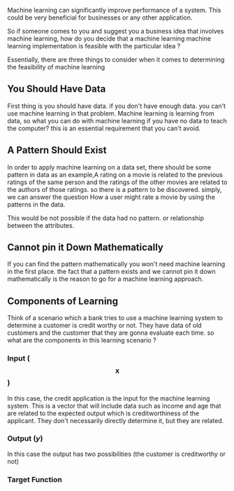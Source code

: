 Machine learning can significantly improve performance of a system. This could be very beneficial for businesses or any other application.

So if someone comes to you and suggest you a business idea that involves machine learning, how do you decide that a machine learning machine learning implementation is feasible with the particular idea ?

Essentially, there are three things to consider when it comes to determining the feasibility of machine learning


## You Should Have Data

First thing is you should have data. if you don't have enough data. you can't use machine learning in that problem. Machine learning is learning from data, so what you can do with machine learning if you have no data to teach the computer? this is an essential requirement that you can't avoid.


## A Pattern Should Exist

In order to apply machine learning on a data set, there should be some pattern in data as an example,A rating on a movie is related to the previous ratings of the same person and the ratings of the other movies are related to the authors of those ratings. so there is a pattern to be discovered. simply, we can answer the question How a user might rate a movie by using the patterns in the data.

This would be not possible if the data had no pattern. or relationship between the attributes.


## Cannot pin it Down Mathematically

If you can find the pattern mathematically you won't need machine learning in the first place. the fact that a pattern exists and we cannot pin it down mathematically is the reason to go for a machine learning approach.


## Components of Learning

Think of a scenario which a bank tries to use a machine learning system to determine a customer is credit worthy or not. They have data of old customers and the customer that they are gonna evaluate each time. so what are the components in this learning scenario ?

### Input ($$\boldsymbol{x}$$)

In this case, the credit application is the input for the machine learning system. This is a vector that will include data such as income and age that are related to the expected output which is creditworthiness of the applicant. They don't necessarily directly determine it,  but they are related.

### Output (*y*)

In this case the output has two possibilities (the customer is creditworthy or not)

### Target Function